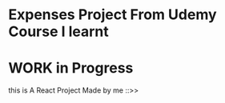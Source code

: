 # Expenses Project From Udemy Course I learnt 
# WORK in Progress 

this is A React Project Made by me 
::>>